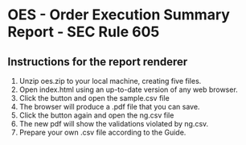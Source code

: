 # OES - Order Execution Summary Report - SEC Rule 605

## Instructions for the report renderer

1. Unzip oes.zip to your local machine, creating five files.
1. Open index.html using an up-to-date version of any web browser.
1. Click the button and open the sample.csv file
1. The browser will produce a .pdf file that you can save.
1. Click the button again and open the ng.csv file
1. The new pdf will show the validations violated by ng.csv.
1. Prepare your own .csv file according to the Guide.
